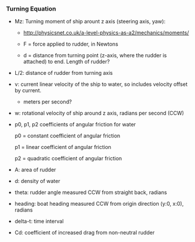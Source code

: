 ### Turning Equation

* Mz: Turning moment of ship arount z axis (steering axis, yaw):

	* http://physicsnet.co.uk/a-level-physics-as-a2/mechanics/moments/

	* F = force applied to rudder, in Newtons

	* d = distance from turning point (z-axis, where the rudder is attached) to end. Length of rudder?

* L/2: distance of rudder from turning axis

* v: current linear velocity of the ship to water, so includes velocity offset by current.

	* meters per second?

* w: rotational velocity of ship around z axis, radians per second (CCW)

* p0, p1, p2 coefficients of angular friction for water

	p0 = constant coefficient of angular friction

	p1 = linear coefficient of angular friction

	p2 = quadratic coefficient of angular friction

* A: area of rudder

* d: density of water

* theta: rudder angle measured CCW from straight back, radians

* heading: boat heading measured CCW from origin direction (y:0, x:0), radians

* delta-t: time interval

* Cd: coefficient of increased drag from non-neutral rudder


